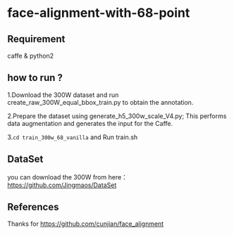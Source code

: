 # face-alignment-with-68-point

## Requirement

caffe & python2




## how to run ? 

1.Download the 300W dataset and run create_raw_300W_equal_bbox_train.py to obtain the annotation.

2.Prepare the dataset using generate_h5_300w_scale_V4.py; This performs data augmentation and generates the input for the Caffe.

3.`cd train_300w_68_vanilla` and Run train.sh 

## DataSet
you can download the 300W from here： https://github.com/Jingmaos/DataSet

## References
Thanks for https://github.com/cunjian/face_alignment
